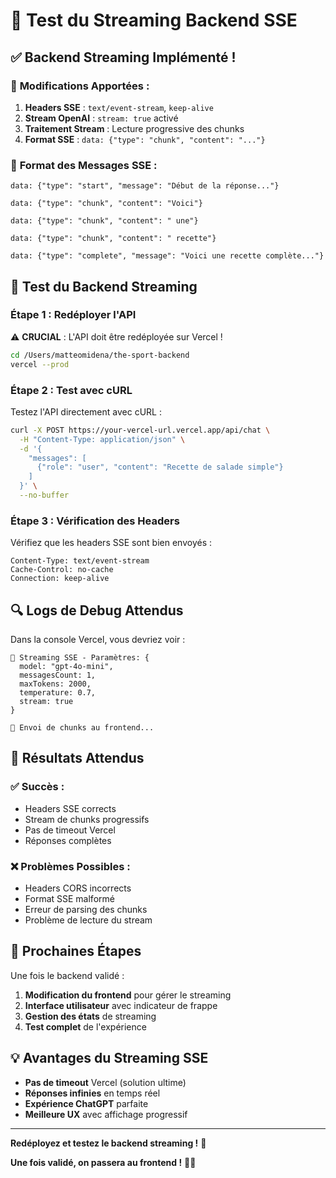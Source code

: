 # 🚀 Test du Streaming Backend SSE

## ✅ **Backend Streaming Implémenté !**

### 🔧 **Modifications Apportées :**

1. **Headers SSE** : `text/event-stream`, `keep-alive`
2. **Stream OpenAI** : `stream: true` activé
3. **Traitement Stream** : Lecture progressive des chunks
4. **Format SSE** : `data: {"type": "chunk", "content": "..."}`

### 📡 **Format des Messages SSE :**

```
data: {"type": "start", "message": "Début de la réponse..."}

data: {"type": "chunk", "content": "Voici"}

data: {"type": "chunk", "content": " une"}

data: {"type": "chunk", "content": " recette"}

data: {"type": "complete", "message": "Voici une recette complète..."}
```

## 🧪 **Test du Backend Streaming**

### **Étape 1 : Redéployer l'API**
⚠️ **CRUCIAL** : L'API doit être redéployée sur Vercel !

```bash
cd /Users/matteomidena/the-sport-backend
vercel --prod
```

### **Étape 2 : Test avec cURL**
Testez l'API directement avec cURL :

```bash
curl -X POST https://your-vercel-url.vercel.app/api/chat \
  -H "Content-Type: application/json" \
  -d '{
    "messages": [
      {"role": "user", "content": "Recette de salade simple"}
    ]
  }' \
  --no-buffer
```

### **Étape 3 : Vérification des Headers**
Vérifiez que les headers SSE sont bien envoyés :

```
Content-Type: text/event-stream
Cache-Control: no-cache
Connection: keep-alive
```

## 🔍 **Logs de Debug Attendus**

Dans la console Vercel, vous devriez voir :

```
🚀 Streaming SSE - Paramètres: {
  model: "gpt-4o-mini",
  messagesCount: 1,
  maxTokens: 2000,
  temperature: 0.7,
  stream: true
}

🚀 Envoi de chunks au frontend...
```

## 🎯 **Résultats Attendus**

### **✅ Succès :**
- Headers SSE corrects
- Stream de chunks progressifs
- Pas de timeout Vercel
- Réponses complètes

### **❌ Problèmes Possibles :**
- Headers CORS incorrects
- Format SSE malformé
- Erreur de parsing des chunks
- Problème de lecture du stream

## 🚀 **Prochaines Étapes**

Une fois le backend validé :
1. **Modification du frontend** pour gérer le streaming
2. **Interface utilisateur** avec indicateur de frappe
3. **Gestion des états** de streaming
4. **Test complet** de l'expérience

## 💡 **Avantages du Streaming SSE**

- **Pas de timeout** Vercel (solution ultime)
- **Réponses infinies** en temps réel
- **Expérience ChatGPT** parfaite
- **Meilleure UX** avec affichage progressif

---

**Redéployez et testez le backend streaming !** 🎉

**Une fois validé, on passera au frontend !** 📱✨

